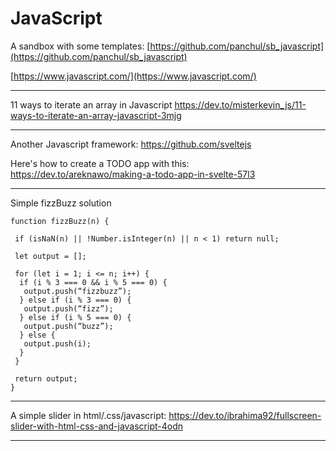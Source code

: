 # JavaScript

A sandbox with some templates:
[https://github.com/panchul/sb_javascript](https://github.com/panchul/sb_javascript)

[https://www.javascript.com/](https://www.javascript.com/)

---

11 ways to iterate an array in Javascript
https://dev.to/misterkevin_js/11-ways-to-iterate-an-array-javascript-3mjg

---

Another Javascript framework:
https://github.com/sveltejs

Here's how to create a TODO app with this:
https://dev.to/areknawo/making-a-todo-app-in-svelte-57l3

---

Simple fizzBuzz solution

    function fizzBuzz(n) {
    
     if (isNaN(n) || !Number.isInteger(n) || n < 1) return null;
    
     let output = [];
    
     for (let i = 1; i <= n; i++) {
      if (i % 3 === 0 && i % 5 === 0) {
       output.push(“fizzbuzz”);
      } else if (i % 3 === 0) {
       output.push(“fizz”);
      } else if (i % 5 === 0) {
       output.push(“buzz”);
      } else {
       output.push(i);
      }
     }
     
     return output;
    }

---

A simple slider in html/.css/javascript:
https://dev.to/ibrahima92/fullscreen-slider-with-html-css-and-javascript-4odn

---